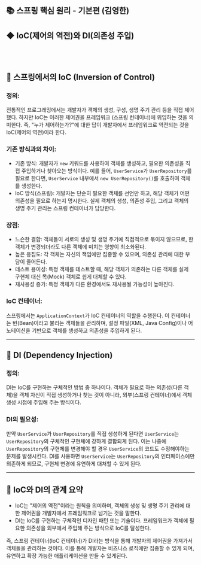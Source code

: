 ## 📚 스프링 핵심 원리 - 기본편 (김영한)
##  ◆ IoC(제어의 역전)와 DI(의존성 주입)
<br></br>

## 📌 스프링에서의 IoC (Inversion of Control)
### 정의:
전통적인 프로그래밍에서는 개발자가 객체의 생성, 구성, 생명 주기 관리 등을 직접 제어했다. 
하지만 IoC는 이러한 제어권을 프레임워크 (스프링 컨테이너)에 위임하는 것을 의미한다. 
즉, "누가 제어하는가?"에 대한 답이 개발자에서 프레임워크로 역전되는 것을 IoC(제어의 역전)이라 한다.

### 기존 방식과의 차이:
- 기존 방식: 개발자가 ```new``` 키워드를 사용하여 객체를 생성하고, 필요한 의존성을 직접 주입하거나 찾아오는 방식이다.
예를 들어, ```UserService```가 ```UserRepository```를 필요로 한다면, ```UserService``` 내부에서 
```new UserRepository()```를 호출하여 객체를 생성한다.
- IoC 방식(스프링): 개발자는 단순히 필요한 객체를 선언만 하고, 해당 객체가 어떤 의존성을 필요로 하는지 명시한다. 
실제 객체의 생성, 의존성 주입, 그리고 객체의 생명 주기 관리는 스프링 컨테이너가 담당한다.

### 장점:
- 느슨한 결합: 객체들이 서로의 생성 및 생명 주기에 직접적으로 묶이지 않으므로, 한 객체가 변경되더라도 다른 객체에 
미치는 영향이 최소화된다.
- 높은 응집도: 각 객체는 자신의 책임에만 집중할 수 있으며, 의존성 관리에 대한 부담이 줄어든다.
- 테스트 용이성: 특정 객체를 테스트할 때, 해당 객체가 의존하는 다른 객체를 실제 구현체 대신 목(Mock) 객체로 쉽게 대체할 수 있다.
- 재사용성 증가: 특정 객체가 다른 환경에서도 재사용될 가능성이 높아진다.

### IoC 컨테이너:
스프링에서는 ```ApplicationContext```가 IoC 컨테이너의 역할을 수행한다. 이 컨테이너는 빈(Bean)이라고 불리는 객체들을 
관리하며, 설정 파일(XML, Java Config)이나 어노테이션을 기반으로 객체를 생성하고 의존성을 주입하게 된다.

---

## 📌 DI (Dependency Injection)
### 정의:
DI는 IoC를 구현하는 구체적인 방법 중 하나이다. 객체가 필요로 하는 의존성(다른 객체)을 객체 자신이 직접 생성하거나 찾는 것이 아니라, 
외부(스프링 컨테이너)에서 객체 생성 시점에 주입해 주는 방식이다.

### DI의 필요성:
만약 ```UserService```가 ```UserRepository```를 직접 생성하게 된다면 ```UserService```는 ```UserRepository```의
구체적인 구현체에 강하게 결합되게 된다. 이는 나중에 ```UserRepository```의 구현체를 변경해야 할 경우 ```UserService```의 코드도 
수정해야하는 문제를 발생시킨다. DI를 사용하면 ```UserService```는 ```UserRepository```의 인터페이스에만 의존하게 되므로, 구현체
변경에 유연하게 대처할 수 있게 된다.

--- 

## 📌 IoC와 DI의 관계 요약
- IoC는 "제어의 역전"이라는 원칙을 의미하며, 객체의 생성 및 생명 주기 관리에 대한 제어권을 개발자에서 프레임워크로 넘기는 것을 말한다.
- DI는 IoC를 구현하는 구체적인 디자인 패턴 또는 기술이다. 프레임워크가 객체에 필요한 의존성을 외부에서 주입해 주는 방식으로 IoC를 달성한다.

즉, 스프링 컨테이너(IoC 컨테이너)가 DI라는 방식을 통해 개발자의 제어권을 가져가서 객체들을 관리하는 것이다. 이를 통해 개발자는 비즈니스 
로직에만 집중할 수 있게 되며, 유연하고 확장 가능한 애플리케이션을 만들 수 있게된다.







